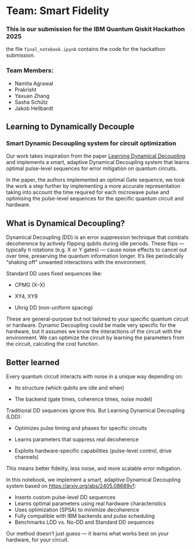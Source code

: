 # Team: Smart Fidelity

### This is our submission for the IBM Quantum Qiskit Hackathon 2025


the file `final_notebook.ipynb` contains the code for the hackathon submission.

### Team Members:
- Namita Agrawal
- Prakrisht 
- Yaxuan Zhang
- Sasha Schütz
- Jakob Hellbardt

## Learning to Dynamically Decouple
### Smart Dynamic Decoupling system for circuit optimization


Our work takes inspiration from the paper [Learning Dynamical Decoupling](https://arxiv.org/abs/2405.08689v1) and implements a smart, adaptive Dynamical Decoupling system that learns optimal pulse-level sequences for error mitigation on quantum circuits.

In the paper, the authors implemented an optimal Gate sequence, we took the work a step further by implementing a more accurate representation taking into account the time required for each microwave pulse and optimising the pulse-level sequences for the specific quantum circuit and hardware.


## What is Dynamical Decoupling?
Dynamical Decoupling (DD) is an error suppression technique that combats decoherence by actively flipping qubits during idle periods.
These flips — typically π rotations (e.g. X or Y gates) — cause noise effects to cancel out over time, preserving the quantum information longer.
It’s like periodically “shaking off” unwanted interactions with the environment.

Standard DD uses fixed sequences like:

- CPMG (X–X)

- XY4, XY8

- Uhrig DD (non-uniform spacing)

These are general-purpose but not tailored to your specific quantum circuit or hardware. Dynamic Decoupling could be made very specific for the hardware, but it assumes we know the interactions of the circuit with the environment. We can optimize the circuit by learning the parameters from the circuit, calcuting the cost function.

## Better learned
Every quantum circuit interacts with noise in a unique way depending on:

- Its structure (which qubits are idle and when)

- The backend (gate times, coherence times, noise model)

Traditional DD sequences ignore this.
But Learning Dynamical Decoupling (LDD):

- Optimizes pulse timing and phases for specific circuits

- Learns parameters that suppress real decoherence

- Exploits hardware-specific capabilities (pulse-level control, drive channels)

This means better fidelity, less noise, and more scalable error mitigation.


In this notebook, we implement a smart, adaptive Dynamical Decoupling system based on https://arxiv.org/abs/2405.08689v1:

- Inserts custom pulse-level DD sequences
- Learns optimal parameters using real hardware characteristics
- Uses optimization (SPSA) to minimize decoherence
- Fully compatible with IBM backends and pulse scheduling
- Benchmarks LDD vs. No-DD and Standard DD sequences

Our method doesn’t just guess — it learns what works best on your hardware, for your circuit.
